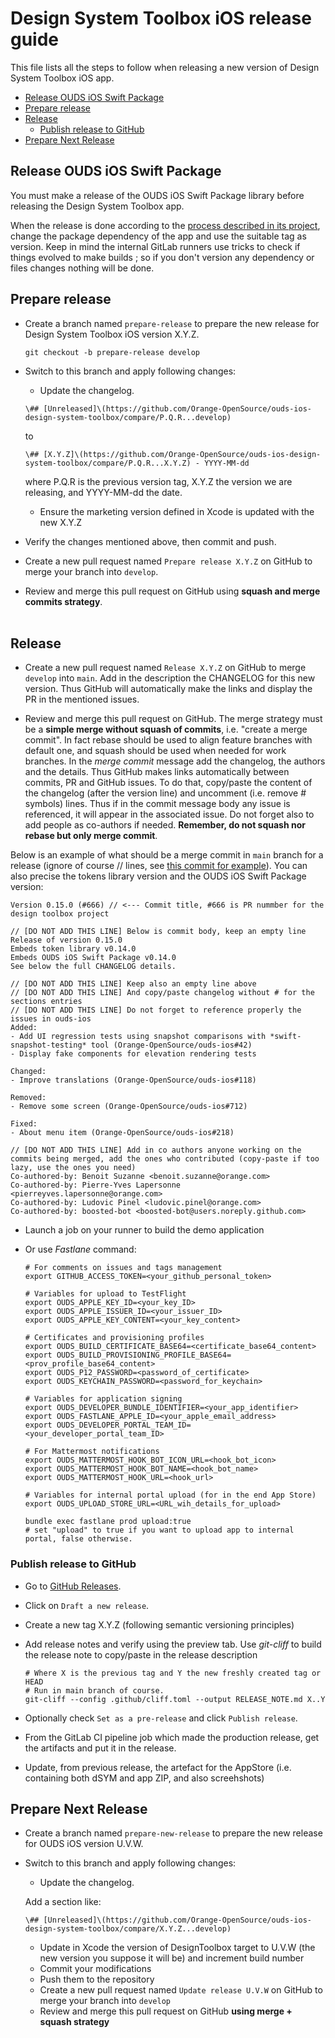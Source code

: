 # Design System Toolbox iOS release guide

This file lists all the steps to follow when releasing a new version of Design System Toolbox iOS app.

- [Release OUDS iOS Swift Package](#release-ouds-ios-swift-package)
- [Prepare release](#prepare-release)
- [Release](#release)
  * [Publish release to GitHub](#publish-release-to-github)
- [Prepare Next Release](#prepare-next-release)

## Release OUDS iOS Swift Package

You must make a release of the OUDS iOS Swift Package library before releasing the Design System Toolbox app.

When the release is done according to the [process described in its project](https://github.com/Orange-OpenSource/ouds-ios/tree/develop/docs_release), change the package dependency of the app and use the suitable tag as version.
Keep in mind the internal GitLab runners use tricks to check if things evolved to make builds ; so if you don't version any dependency or files changes nothing will be done.

## Prepare release

- Create a branch named `prepare-release` to prepare the new release for Design System Toolbox iOS version X.Y.Z.

    ```shell
    git checkout -b prepare-release develop
    ```

- Switch to this branch and apply following changes:
    
    - Update the changelog.

    ```
    \## [Unreleased]\(https://github.com/Orange-OpenSource/ouds-ios-design-system-toolbox/compare/P.Q.R...develop)
    ```
     to

     ```
     \## [X.Y.Z]\(https://github.com/Orange-OpenSource/ouds-ios-design-system-toolbox/compare/P.Q.R...X.Y.Z) - YYYY-MM-dd
    ```
    where P.Q.R is the previous version tag, X.Y.Z the version we are releasing, and YYYY-MM-dd the date.

    - Ensure the marketing version defined in Xcode is updated with the new X.Y.Z

- Verify the changes mentioned above, then commit and push.

- Create a new pull request named `Prepare release X.Y.Z` on GitHub to merge your branch into `develop`.

- Review and merge this pull request on GitHub using **squash and merge commits strategy**.<br /><br />

## Release

- Create a new pull request named `Release X.Y.Z` on GitHub to merge `develop` into `main`. Add in the description the CHANGELOG for this new version. Thus GitHub will automatically make the links and display the PR in the mentioned issues.

- Review and merge this pull request on GitHub. The merge strategy must be a **simple merge without squash of commits**, i.e. "create a merge commit". In fact rebase should be used to align feature branches with default one, and squash should be used when needed for work branches. In the _merge commit_ message add the changelog, the authors and the details. Thus GitHub makes links automatically between commits, PR and GitHub issues. To do that, copy/paste the content of the changelog (after the version line) and uncomment (i.e. remove # symbols) lines. Thus if in the commit message body any issue is referenced, it will appear in the associated issue. Do not forget also to add people as co-authors if needed. **Remember, do not squash nor rebase but only merge commit**.

Below is an example of what should be a merge commit in `main` branch for a release (ignore of course // lines, see [this commit for example](https://github.com/Orange-OpenSource/ouds-ios/commit/98640b4b63037c2780128f41ceba5b896763b94f)). You can also precise the tokens library version and the OUDS iOS Swift Package version:

```text
Version 0.15.0 (#666) // <--- Commit title, #666 is PR nummber for the design toolbox project

// [DO NOT ADD THIS LINE] Below is commit body, keep an empty line
Release of version 0.15.0
Embeds token library v0.14.0
Embeds OUDS iOS Swift Package v0.14.0
See below the full CHANGELOG details.

// [DO NOT ADD THIS LINE] Keep also an empty line above
// [DO NOT ADD THIS LINE] And copy/paste changelog without # for the sections entries
// [DO NOT ADD THIS LINE] Do not forget to reference properly the issues in ouds-ios
Added:
- Add UI regression tests using snapshot comparisons with *swift-snapshot-testing* tool (Orange-OpenSource/ouds-ios#42)
- Display fake components for elevation rendering tests

Changed:
- Improve translations (Orange-OpenSource/ouds-ios#118)

Removed:
- Remove some screen (Orange-OpenSource/ouds-ios#712)

Fixed:
- About menu item (Orange-OpenSource/ouds-ios#218)

// [DO NOT ADD THIS LINE] Add in co authors anyone working on the commits being merged, add the ones who contributed (copy-paste if too lazy, use the ones you need)
Co-authored-by: Benoit Suzanne <benoit.suzanne@orange.com>
Co-authored-by: Pierre-Yves Lapersonne <pierreyves.lapersonne@orange.com>
Co-authored-by: Ludovic Pinel <ludovic.pinel@orange.com>
Co-authored-by: boosted-bot <boosted-bot@users.noreply.github.com>
```
    
- Launch a job on your runner to build the demo application

- Or use _Fastlane_ command:
    ```shell
    # For comments on issues and tags management
    export GITHUB_ACCESS_TOKEN=<your_github_personal_token>

    # Variables for upload to TestFlight
    export OUDS_APPLE_KEY_ID=<your_key_ID>
    export OUDS_APPLE_ISSUER_ID=<your_issuer_ID>
    export OUDS_APPLE_KEY_CONTENT=<your_key_content>
    
    # Certificates and provisioning profiles
    export OUDS_BUILD_CERTIFICATE_BASE64=<certificate_base64_content>
    export OUDS_BUILD_PROVISIONING_PROFILE_BASE64=<prov_profile_base64_content>
    export OUDS_P12_PASSWORD=<password_of_certificate>
    export OUDS_KEYCHAIN_PASSWORD=<password_for_keychain>

    # Variables for application signing
    export OUDS_DEVELOPER_BUNDLE_IDENTIFIER=<your_app_identifier>
    export OUDS_FASTLANE_APPLE_ID=<your_apple_email_address>
    export OUDS_DEVELOPER_PORTAL_TEAM_ID=<your_developer_portal_team_ID>
    
    # For Mattermost notifications
    export OUDS_MATTERMOST_HOOK_BOT_ICON_URL=<hook_bot_icon>
    export OUDS_MATTERMOST_HOOK_BOT_NAME=<hook_bot_name>
    export OUDS_MATTERMOST_HOOK_URL=<hook_url>

    # Variables for internal portal upload (for in the end App Store)
    export OUDS_UPLOAD_STORE_URL=<URL_wih_details_for_upload>

    bundle exec fastlane prod upload:true
    # set "upload" to true if you want to upload app to internal portal, false otherwise.
    ```

### Publish release to GitHub

- Go to [GitHub Releases](https://github.com/Orange-OpenSource/ouds-ios-design-system-toolbox/releases).

- Click on `Draft a new release`.

- Create a new tag X.Y.Z (following semantic versioning principles)

- Add release notes and verify using the preview tab. Use *git-cliff* to build the release note to copy/paste in the release description

    ```shell
    # Where X is the previous tag and Y the new freshly created tag or HEAD
    # Run in main branch of course.
    git-cliff --config .github/cliff.toml --output RELEASE_NOTE.md X..Y
    ```

- Optionally check `Set as a pre-release` and click `Publish release`.

- From the GitLab CI pipeline job which made the production release, get the artifacts and put it in the release.

- Update, from previous release, the artefact for the AppStore (i.e. containing both dSYM and app ZIP, and also screehshots)

## Prepare Next Release

- Create a branch named `prepare-new-release` to prepare the new release for OUDS iOS version U.V.W.

- Switch to this branch and apply following changes:
    
    - Update the changelog.
    
    Add a section like:
     ```
    \## [Unreleased]\(https://github.com/Orange-OpenSource/ouds-ios-design-system-toolbox/compare/X.Y.Z...develop)
    ```
    
    - Update in Xcode the version of DesignToolbox target to U.V.W (the new version you suppose it will be) and increment build number
    - Commit your modifications
    - Push them to the repository
    - Create a new pull request named `Update release U.V.W` on GitHub to merge your branch into `develop` 
    - Review and merge this pull request on GitHub **using merge + squash strategy**<br /><br />
